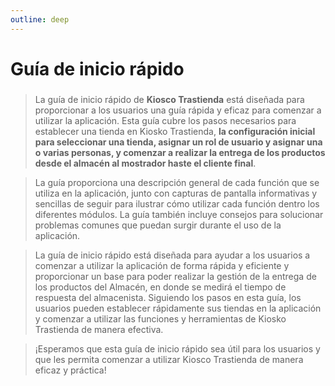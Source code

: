 ```yaml
---
outline: deep
---
```


# Guía de inicio rápido

### 

>La guía de inicio rápido de **Kiosco Trastienda** está diseñada para proporcionar a los usuarios una guía rápida y eficaz para comenzar a utilizar la aplicación. Esta guía cubre los pasos necesarios para establecer una tienda en Kiosko Trastienda, **la configuración inicial para seleccionar una tienda, asignar un rol de usuario y asignar una o varias personas, y comenzar a realizar la entrega de los productos desde el almacén al mostrador haste el cliente final**.

>La guía proporciona una descripción general de cada función que se utiliza en la aplicación, junto con capturas de pantalla informativas y sencillas de seguir para ilustrar cómo utilizar cada función dentro los diferentes módulos. La guía también incluye consejos para solucionar problemas comunes que puedan surgir durante el uso de la aplicación.

>La guía de inicio rápido está diseñada para ayudar a los usuarios a comenzar a utilizar la aplicación de forma rápida y eficiente y proporcionar un base para poder realizar   la gestión de la entrega de los productos del Almacén, en donde se medirá el tiempo de respuesta del almacenista. Siguiendo los pasos en esta guía, los usuarios pueden establecer rápidamente sus tiendas en la aplicación y comenzar a utilizar las funciones y herramientas de Kiosko Trastienda de manera efectiva.

>¡Esperamos que esta guía de inicio rápido sea útil para los usuarios y que les permita comenzar a utilizar Kiosco Trastienda de manera eficaz y práctica!
